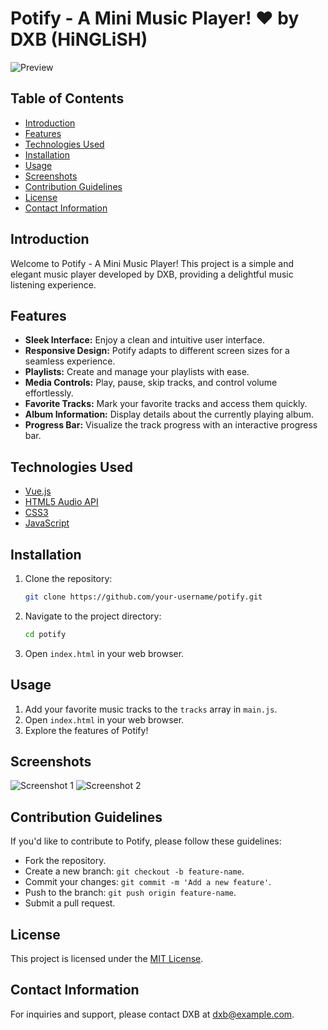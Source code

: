 # Potify - A Mini Music Player! ❤️ by DXB (HiNGLiSH)

![Preview](https://github.com/DHRUB006/DHRUB_DXD-Projects/assets/106004326/aaeb9793-9435-4b4d-97fb-779b9443982d)

## Table of Contents
- [Introduction](#introduction)
- [Features](#features)
- [Technologies Used](#technologies-used)
- [Installation](#installation)
- [Usage](#usage)
- [Screenshots](#screenshots)
- [Contribution Guidelines](#contribution-guidelines)
- [License](#license)
- [Contact Information](#contact-information)

## Introduction

Welcome to Potify - A Mini Music Player! This project is a simple and elegant music player developed by DXB, providing a delightful music listening experience.

## Features

- **Sleek Interface:** Enjoy a clean and intuitive user interface.
- **Responsive Design:** Potify adapts to different screen sizes for a seamless experience.
- **Playlists:** Create and manage your playlists with ease.
- **Media Controls:** Play, pause, skip tracks, and control volume effortlessly.
- **Favorite Tracks:** Mark your favorite tracks and access them quickly.
- **Album Information:** Display details about the currently playing album.
- **Progress Bar:** Visualize the track progress with an interactive progress bar.

## Technologies Used

- [Vue.js](https://vuejs.org/)
- [HTML5 Audio API](https://developer.mozilla.org/en-US/docs/Web/API/Web_Audio_API)
- [CSS3](https://developer.mozilla.org/en-US/docs/Web/CSS)
- [JavaScript](https://developer.mozilla.org/en-US/docs/Web/JavaScript)

## Installation

1. Clone the repository:

   ```bash
   git clone https://github.com/your-username/potify.git
   ```

2. Navigate to the project directory:

   ```bash
   cd potify
   ```

3. Open `index.html` in your web browser.

## Usage

1. Add your favorite music tracks to the `tracks` array in `main.js`.
2. Open `index.html` in your web browser.
3. Explore the features of Potify!

## Screenshots

![Screenshot 1](screenshots/screenshot1.png)
![Screenshot 2](screenshots/screenshot2.png)

## Contribution Guidelines

If you'd like to contribute to Potify, please follow these guidelines:

- Fork the repository.
- Create a new branch: `git checkout -b feature-name`.
- Commit your changes: `git commit -m 'Add a new feature'`.
- Push to the branch: `git push origin feature-name`.
- Submit a pull request.

## License

This project is licensed under the [MIT License](LICENSE).

## Contact Information

For inquiries and support, please contact DXB at dxb@example.com.
```
